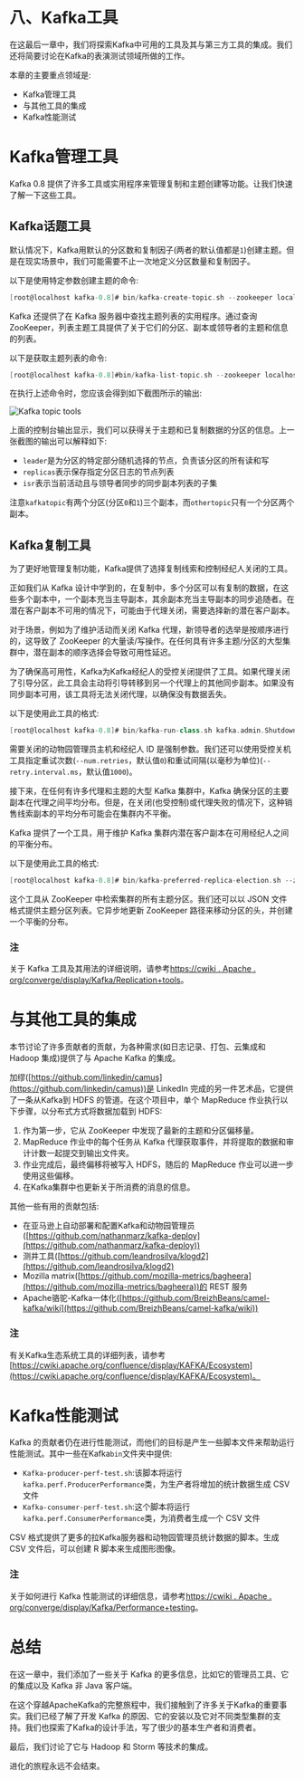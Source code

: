 # 八、Kafka工具

在这最后一章中，我们将探索Kafka中可用的工具及其与第三方工具的集成。我们还将简要讨论在Kafka的表演测试领域所做的工作。

本章的主要重点领域是:

*   Kafka管理工具
*   与其他工具的集成
*   Kafka性能测试

# Kafka管理工具

Kafka 0.8 提供了许多工具或实用程序来管理复制和主题创建等功能。让我们快速了解一下这些工具。

## Kafka话题工具

默认情况下，Kafka用默认的分区数和复制因子(两者的默认值都是`1`)创建主题。但是在现实场景中，我们可能需要不止一次地定义分区数量和复制因子。

以下是使用特定参数创建主题的命令:

```scala
[root@localhost kafka-0.8]# bin/kafka-create-topic.sh --zookeeper localhost:2181 --replica 3 --partition 2 --topic kafkatopic

```

Kafka 还提供了在 Kafka 服务器中查找主题列表的实用程序。通过查询 ZooKeeper，列表主题工具提供了关于它们的分区、副本或领导者的主题和信息的列表。

以下是获取主题列表的命令:

```scala
[root@localhost kafka-0.8]#bin/kafka-list-topic.sh --zookeeper localhost:2181

```

在执行上述命令时，您应该会得到如下截图所示的输出:

![Kafka topic tools](img/7938OS_08_01.jpg)

上面的控制台输出显示，我们可以获得关于主题和已复制数据的分区的信息。上一张截图的输出可以解释如下:

*   `leader`是为分区的特定部分随机选择的节点，负责该分区的所有读和写
*   `replicas`表示保存指定分区日志的节点列表
*   `isr`表示当前活动且与领导者同步的同步副本列表的子集

注意`kafkatopic`有两个分区(分区`0`和`1`)三个副本，而`othertopic`只有一个分区两个副本。

## Kafka复制工具

为了更好地管理复制功能，Kafka提供了选择复制线索和控制经纪人关闭的工具。

正如我们从 Kafka 设计中学到的，在复制中，多个分区可以有复制的数据，在这些多个副本中，一个副本充当主导副本，其余副本充当主导副本的同步追随者。在潜在客户副本不可用的情况下，可能由于代理关闭，需要选择新的潜在客户副本。

对于场景，例如为了维护活动而关闭 Kafka 代理，新领导者的选举是按顺序进行的，这导致了 ZooKeeper 的大量读/写操作。在任何具有许多主题/分区的大型集群中，潜在副本的顺序选择会导致可用性延迟。

为了确保高可用性，Kafka为Kafka经纪人的受控关闭提供了工具。如果代理关闭了引导分区，此工具会主动将引导转移到另一个代理上的其他同步副本。如果没有同步副本可用，该工具将无法关闭代理，以确保没有数据丢失。

以下是使用此工具的格式:

```scala
[root@localhost kafka-0.8]# bin/kafka-run-class.sh kafka.admin.ShutdownBroker --zookeeper <zookeeper_host:port/namespace> --broker <brokerID>

```

需要关闭的动物园管理员主机和经纪人 ID 是强制参数。我们还可以使用受控关机工具指定重试次数(`--num.retries`，默认值`0`)和重试间隔(以毫秒为单位)(`--retry.interval.ms`，默认值`1000`)。

接下来，在任何有许多代理和主题的大型 Kafka 集群中，Kafka 确保分区的主要副本在代理之间平均分布。但是，在关闭(也受控制)或代理失败的情况下，这种销售线索副本的平均分布可能会在集群内不平衡。

Kafka 提供了一个工具，用于维护 Kafka 集群内潜在客户副本在可用经纪人之间的平衡分布。

以下是使用此工具的格式:

```scala
[root@localhost kafka-0.8]# bin/kafka-preferred-replica-election.sh --zookeeper <zookeeper_host:port/namespace>

```

这个工具从 ZooKeeper 中检索集群的所有主题分区。我们还可以以 JSON 文件格式提供主题分区列表。它异步地更新 ZooKeeper 路径来移动分区的头，并创建一个平衡的分布。

### 注

关于 Kafka 工具及其用法的详细说明，请参考[https://cwiki . Apache . org/converge/display/Kafka/Replication+tools](https://cwiki.apache.org/confluence/display/KAFKA/Replication+tools)。

# 与其他工具的集成

本节讨论了许多贡献者的贡献，为各种需求(如日志记录、打包、云集成和 Hadoop 集成)提供了与 Apache Kafka 的集成。

加缪([https://github.com/linkedin/camus](https://github.com/linkedin/camus))是 LinkedIn 完成的另一件艺术品，它提供了一条从Kafka到 HDFS 的管道。在这个项目中，单个 MapReduce 作业执行以下步骤，以分布式方式将数据加载到 HDFS:

1.  作为第一步，它从 ZooKeeper 中发现了最新的主题和分区偏移量。
2.  MapReduce 作业中的每个任务从 Kafka 代理获取事件，并将提取的数据和审计计数一起提交到输出文件夹。
3.  作业完成后，最终偏移将被写入 HDFS，随后的 MapReduce 作业可以进一步使用这些偏移。
4.  在Kafka集群中也更新关于所消费的消息的信息。

其他一些有用的贡献包括:

*   在亚马逊上自动部署和配置Kafka和动物园管理员([https://github.com/nathanmarz/kafka-deploy](https://github.com/nathanmarz/kafka-deploy))
*   测井工具([https://github.com/leandrosilva/klogd2](https://github.com/leandrosilva/klogd2)
*   Mozilla matrix([https://github.com/mozilla-metrics/bagheera](https://github.com/mozilla-metrics/bagheera))的 REST 服务
*   Apache骆驼-Kafka一体化([https://github.com/BreizhBeans/camel-kafka/wiki](https://github.com/BreizhBeans/camel-kafka/wiki))

### 注

有关Kafka生态系统工具的详细列表，请参考[https://cwiki.apache.org/confluence/display/KAFKA/Ecosystem](https://cwiki.apache.org/confluence/display/KAFKA/Ecosystem)。

# Kafka性能测试

Kafka 的贡献者仍在进行性能测试，而他们的目标是产生一些脚本文件来帮助运行性能测试。其中一些在Kafka`bin`文件夹中提供:

*   `Kafka-producer-perf-test.sh`:该脚本将运行`kafka.perf.ProducerPerformance`类，为生产者将增加的统计数据生成 CSV 文件
*   `Kafka-consumer-perf-test.sh`:这个脚本将运行`kafka.perf.ConsumerPerformance`类，为消费者生成一个 CSV 文件

CSV 格式提供了更多的拉Kafka服务器和动物园管理员统计数据的脚本。生成 CSV 文件后，可以创建 R 脚本来生成图形图像。

### 注

关于如何进行 Kafka 性能测试的详细信息，请参考[https://cwiki . Apache . org/converge/display/Kafka/Performance+testing](https://cwiki.apache.org/confluence/display/KAFKA/Performance+testing)。

# 总结

在这一章中，我们添加了一些关于 Kafka 的更多信息，比如它的管理员工具、它的集成以及 Kafka 非 Java 客户端。

在这个穿越ApacheKafka的完整旅程中，我们接触到了许多关于Kafka的重要事实。我们已经了解了开发 Kafka 的原因、它的安装以及它对不同类型集群的支持。我们也探索了Kafka的设计手法，写了很少的基本生产者和消费者。

最后，我们讨论了它与 Hadoop 和 Storm 等技术的集成。

进化的旅程永远不会结束。